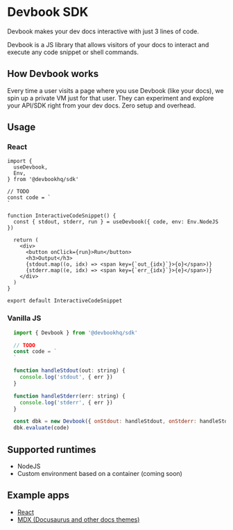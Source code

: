 # Devbook SDK
Devbook makes your dev docs interactive with just 3 lines of code.

Devbook is a JS library that allows visitors of your docs to interact and execute any code snippet or shell commands.

## How Devbook works
Every time a user visits a page where you use Devbook (like your docs), we spin up a private VM just for that user.
They can experiment and explore your API/SDK right from your dev docs. Zero setup and overhead.

## Usage

### React
```tsx
import {
  useDevbook,
  Env,
} from '@devbookhq/sdk'

// TODO
const code = `
`

function InteractiveCodeSnippet() {
  const { stdout, stderr, run } = useDevbook({ code, env: Env.NodeJS })

  return (
    <div>
      <button onClick={run}>Run</button>
      <h3>Output</h3>
      {stdout.map((o, idx) => <span key={`out_{idx}`}>{o}</span>)}
      {stderr.map((e, idx) => <span key={`err_{idx}`}>{e}</span>)}
    </div>
  )
}

export default InteractiveCodeSnippet
```

### Vanilla JS
```js
  import { Devbook } from '@devbookhq/sdk'

  // TODO
  const code = `
  `

  function handleStdout(out: string) {
    console.log('stdout', { err })
  }

  function handleStderr(err: string) {
    console.log('stderr', { err })
  }

  const dbk = new Devbook({ onStdout: handleStdout, onStderr: handleStderr })
  dbk.evaluate(code)
```

## Supported runtimes
- NodeJS
- Custom environment based on a container (coming soon)

## Example apps
- [React]('examples/react-app')
- [MDX (Docusaurus and other docs themes)]('examples/docusaurus')
